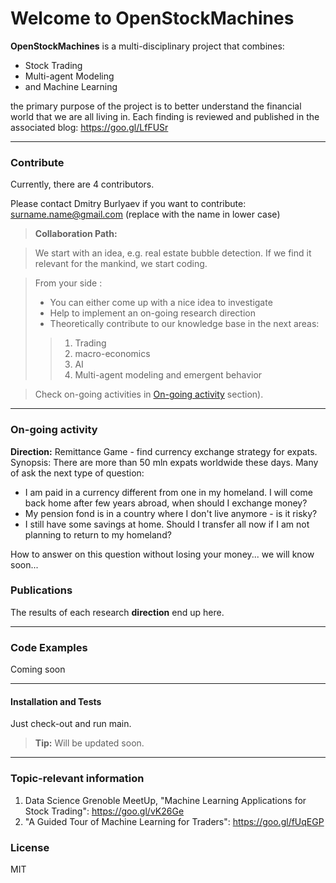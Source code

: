 Welcome to OpenStockMachines
===================

**OpenStockMachines** is a multi-disciplinary project that combines:

 - Stock Trading
 - Multi-agent Modeling 
 - and Machine Learning

the primary purpose of the project  is to better understand the financial world that we are all living in. Each finding is reviewed and published in the associated blog: https://goo.gl/LfFUSr

----------

### <i class="icon-pencil"></i> Contribute

Currently, there are 4 contributors. 

Please contact Dmitry Burlyaev if you want to contribute: surname.name@gmail.com  (replace with the name in lower case)

> **Collaboration Path:**

>  We start with an idea, e.g. real estate bubble detection. 
>  If we find it relevant for the mankind, we start coding.

> From your side :
> - You can either come up with a nice idea to investigate
> - Help to implement an on-going research direction
> - Theoretically contribute to our knowledge base in the next areas:
>> 1. Trading
>> 2. macro-economics 
>> 3. AI 
>> 4. Multi-agent modeling and emergent behavior

>  
> Check on-going activities in [<i class="icon-refresh"></i> On-going activity](#on-going_activity) section).

----------

### <i class="icon-refresh"></i> On-going activity

<i class="icon-file"></i> **Direction:** Remittance Game - find currency exchange strategy for expats.
Synopsis: There are more than 50 mln expats worldwide these days. Many of ask the next type of question:

 - I am paid in a currency different from one in my homeland. I will come back home after few years abroad, when should I exchange money?
 - My pension fond is in a country where I don't live anymore - is it risky?
 - I still have some savings at home. Should I transfer all now if I am not planning to return to my homeland?

How to answer on this question without losing your money... we will know soon...

### <i class="icon-upload"></i> Publications
The results of each research **direction** end up here.

----------
### <i class="icon-cog"></i>Code Examples

Coming soon

-------------
#### <i class="icon-hdd"></i> Installation and Tests

Just check-out and run main.  

> **Tip:** Will be updated soon.


----------




### Topic-relevant information
 1.  Data Science Grenoble MeetUp, "Machine Learning Applications for Stock Trading": https://goo.gl/vK26Ge
 2.  "A Guided Tour of Machine Learning for Traders": https://goo.gl/fUqEGP

### License
MIT







